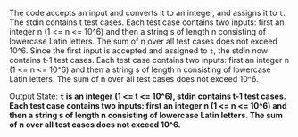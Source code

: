 The code accepts an input and converts it to an integer, and assigns it to `t`. The stdin contains t test cases. Each test case contains two inputs: first an integer n (1 <= n <= 10^6) and then a string s of length n consisting of lowercase Latin letters. The sum of n over all test cases does not exceed 10^6. Since the first input is accepted and assigned to `t`, the stdin now contains t-1 test cases. Each test case contains two inputs: first an integer n (1 <= n <= 10^6) and then a string s of length n consisting of lowercase Latin letters. The sum of n over all test cases does not exceed 10^6. 

Output State: **`t` is an integer (1 <= t <= 10^6), stdin contains t-1 test cases. Each test case contains two inputs: first an integer n (1 <= n <= 10^6) and then a string s of length n consisting of lowercase Latin letters. The sum of n over all test cases does not exceed 10^6.**